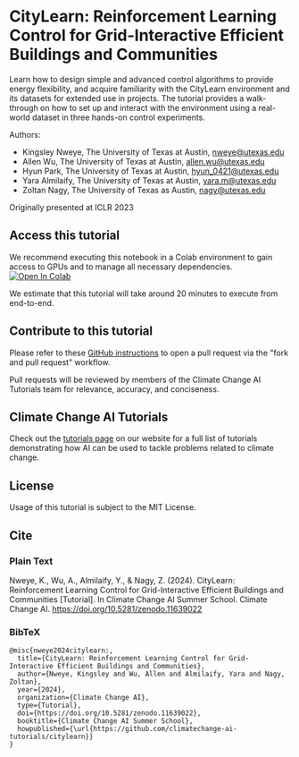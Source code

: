 # CityLearn: Reinforcement Learning Control for Grid-Interactive Efficient Buildings and Communities
Learn how to design simple and advanced control algorithms to provide energy flexibility, and acquire familiarity with the CityLearn environment and its datasets for extended use in projects. The tutorial provides a walk-through on how to set up and interact with the environment using a real-world dataset in three hands-on control experiments.

Authors:
* Kingsley Nweye, The University of Texas at Austin, nweye@utexas.edu
* Allen Wu, The University of Texas at Austin, allen.wu@utexas.edu
* Hyun Park, The University of Texas at Austin, hyun_0421@utexas.edu
* Yara Almilaify, The University of Texas at Austin, yara.m@utexas.edu
* Zoltan Nagy, The University of Texas as Austin, nagy@utexas.edu

Originally presented at ICLR 2023

## Access this tutorial

We recommend executing this notebook in a Colab environment to gain access to GPUs and to manage all necessary dependencies. <a target="_blank" href="https://colab.research.google.com/github/climatechange-ai-tutorials/citylearn/blob/main/citylearn_ccai_tutorial.ipynb">
  <img src="https://colab.research.google.com/assets/colab-badge.svg" alt="Open In Colab"/>
</a>

We estimate that this tutorial will take around 20 minutes to execute from end-to-end.

## Contribute to this tutorial

Please refer to these [GitHub instructions](https://docs.github.com/en/get-started/exploring-projects-on-github/contributing-to-a-project#about-forking) to open a pull request via the "fork and pull request" workflow. 

Pull requests will be reviewed by members of the Climate Change AI Tutorials team for relevance, accuracy, and conciseness.

## Climate Change AI Tutorials
Check out the [tutorials page](https://www.climatechange.ai/tutorials?) on our website for a full list of tutorials demonstrating how AI can be used to tackle problems related to climate change.

## License
Usage of this tutorial is subject to the MIT License.

## Cite

### Plain Text
Nweye, K., Wu, A., Almilaify, Y., & Nagy, Z. (2024). CityLearn: Reinforcement Learning Control for Grid-Interactive Efficient Buildings and Communities [Tutorial]. In Climate Change AI Summer School. Climate Change AI. https://doi.org/10.5281/zenodo.11639022

### BibTeX

```
@misc{nweye2024citylearn:,
  title={CityLearn: Reinforcement Learning Control for Grid-Interactive Efficient Buildings and Communities},
  author={Nweye, Kingsley and Wu, Allen and Almilaify, Yara and Nagy, Zoltan},
  year={2024},
  organization={Climate Change AI},
  type={Tutorial},
  doi={https://doi.org/10.5281/zenodo.11639022},
  booktitle={Climate Change AI Summer School},
  howpublished={\url{https://github.com/climatechange-ai-tutorials/citylearn}}
}
```
